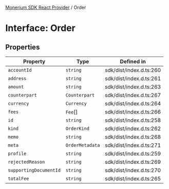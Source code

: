 [Monerium SDK React Provider](../README.md) / Order

# Interface: Order

## Properties

| Property               | Type            | Defined in              |
| ---------------------- | --------------- | ----------------------- |
| `accountId`            | `string`        | sdk/dist/index.d.ts:260 |
| `address`              | `string`        | sdk/dist/index.d.ts:261 |
| `amount`               | `string`        | sdk/dist/index.d.ts:263 |
| `counterpart`          | `Counterpart`   | sdk/dist/index.d.ts:267 |
| `currency`             | `Currency`      | sdk/dist/index.d.ts:264 |
| `fees`                 | `Fee`[]         | sdk/dist/index.d.ts:266 |
| `id`                   | `string`        | sdk/dist/index.d.ts:258 |
| `kind`                 | `OrderKind`     | sdk/dist/index.d.ts:262 |
| `memo`                 | `string`        | sdk/dist/index.d.ts:268 |
| `meta`                 | `OrderMetadata` | sdk/dist/index.d.ts:271 |
| `profile`              | `string`        | sdk/dist/index.d.ts:259 |
| `rejectedReason`       | `string`        | sdk/dist/index.d.ts:269 |
| `supportingDocumentId` | `string`        | sdk/dist/index.d.ts:270 |
| `totalFee`             | `string`        | sdk/dist/index.d.ts:265 |
